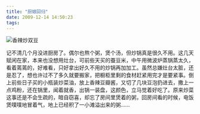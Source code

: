 ```yaml
---
title: "厨娘回归"
date: 2009-12-14 14:50:23
tags:
---
```


![香辣炒双豆](../../../images/2009/e9a699e8bea3e8b186e6b3a1e78292e8b186e793a3.jpg "香辣炒双豆") 

记不清几个月没进厨房了。偶尔也熬个粥，煲个汤，但炒锅真是很久不用。这几天赋闲在家，本来也没想用灶台，可前些天买的蚕豆米，中午用微波炉蒸锅蒸太久，看着蔫蔫的，好难看，只好拿出好久不用的炒锅再加加工。虽然总嫌灶台太脏，还是忍了，想也许过不了多久就要搬家，把橱柜里剩的食材赶紧用完才是要紧事。倒上前些日子买的小瓶装炒菜油，放上香辣豆瓣酱，又切了几块豆泡扔进去，撒上一点鸡粉，还在锅里，闻着就香，出锅一装盘，这颜色，立马觉着好吃了。原来炒菜这事还是不会生疏的，暗自窃喜，却忘了房间里煲着的粥，回房间看的时候，电饭煲噗噗地冒着气，地上已经积了一小滩溢出来的粥……